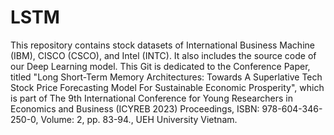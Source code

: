 # LSTM
This repository contains stock datasets of International Business Machine (IBM), CISCO (CSCO), and Intel (INTC). It also includes the source code of our Deep Learning model. This Git is dedicated to the Conference Paper, titled "Long Short-Term Memory Architectures: Towards A Superlative Tech Stock Price Forecasting Model For Sustainable Economic Prosperity", which is part of The 9th International Conference for Young Researchers in Economics and Business (ICYREB 2023) Proceedings, ISBN: 978-604-346-250-0, Volume: 2, pp. 83-94., UEH University Vietnam. 
